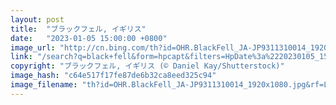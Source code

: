 ```yaml
---
layout: post
title:  "ブラックフェル, イギリス"
date:   "2023-01-05 15:00:00 +0800"
image_url: "http://cn.bing.com/th?id=OHR.BlackFell_JA-JP9311310014_1920x1080.jpg&rf=LaDigue_1920x1080.jpg&pid=hp"
link: "/search?q=black+fell&form=hpcapt&filters=HpDate%3a%2220230105_1500%22"
copyright: "ブラックフェル, イギリス (© Daniel Kay/Shutterstock)"
image_hash: "c64e517f17fe87de6b32ca8eed325c94"
image_filename: "th?id=OHR.BlackFell_JA-JP9311310014_1920x1080.jpg&rf=LaDigue_1920x1080.jpg&pid=hp"
---
```

